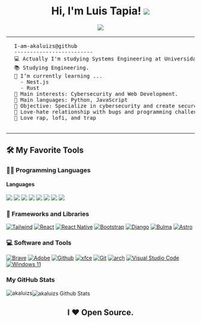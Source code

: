 <h1 align="center">
Hi, I'm Luis Tapia!
  <img src="https://media.giphy.com/media/hvRJCLFzcasrR4ia7z/giphy.gif" width="40"></h1>

<div align="center">
  <img src="https://i.pinimg.com/originals/c8/7f/fb/c87ffbfdaade272b84e5a5f515c93436.gif">
</div>

<table>
  <tr>
    <td>
      <img src="https://github.com/akaluizs/akaluizs/blob/main/gif's/3.jpg" width="200"/>
    </td>
    <td>
      <pre>
I-am-akaluizs@github  
-------------------------  
💻 Actually I'm studying Systems Engineering at Universidad de San Carlos de Guatemala.  
📚 Studying Engineering.  
🌱 I’m currently learning ...
  - Nest.js
  - Rust
📝 Main interests: Cybersecurity and Web Development.  
🌟 Main languages: Python, JavaScript  
🚩 Objective: Specialize in cybersecurity and create secure and efficient web applications.  
💖 Love-hate relationship with bugs and programming challenges.  
🎵 Love rap, lofi, and trap  
      </pre>
    </td>
  </tr>
</table>

## 🛠️ My Favorite Tools

### 👨‍💻 Programming Languages

<h4> Languages </h4>
<span> 
  <img src="https://img.shields.io/badge/HTML5-E34F26?style=for-the-badge&logo=html5&logoColor=white">
  <img src="https://img.shields.io/badge/CSS3-1572B6?style=for-the-badge&logo=css3&logoColor=white">
  <img src="https://img.shields.io/badge/JavaScript-F7DF1E?style=for-the-badge&logo=javascript&logoColor=black">
  <img src="https://img.shields.io/badge/Java-ED8B00?style=for-the-badge&logo=java&logoColor=white">
  <img src="https://img.shields.io/badge/python-3670A0?style=for-the-badge&logo=python&logoColor=ffdd54">
  <img src= "https://img.shields.io/badge/express.js-%23404d59.svg?style=for-the-badge&logo=express&logoColor=%2361DAFB">
  <img src="https://img.shields.io/badge/flask-%23000.svg?style=for-the-badge&logo=flask&logoColor=white">
  <img src="https://img.shields.io/badge/node.js-6DA55F?style=for-the-badge&logo=node.js&logoColor=white">
  


### 🧰 Frameworks and Libraries

<p>
    <a href="#"><img alt="Tailwind" src="https://img.shields.io/badge/tailwindcss-%2338B2AC.svg?style=for-the-badge&logo=tailwind-css&logoColor=white"></a>
    <a href="#"><img alt="React" src="https://img.shields.io/badge/React-20232A?style=for-the-badge&logo=react&logoColor=61DAFB"></a>
    <a href="#"><img alt="React Native" src="https://img.shields.io/badge/React_Native-20232A?style=for-the-badge&logo=react&logoColor=61DAFB"></a>
    <a href="#"><img alt="Bootstrap" src="https://img.shields.io/badge/Bootstrap-563D7C?style=for-the-badge&logo=bootstrap&logoColor=white"></a>
    <a href="#"><img alt="Django" src="https://img.shields.io/badge/Django-092E20?style=for-the-badge&logo=django&logoColor=white"></a>
    <a href="#"><img alt="Bulma" src="https://img.shields.io/badge/bulma-00D0B1?style=for-the-badge&logo=bulma&logoColor=white"></a>
    <a href="#"><img alt="Astro" src="https://img.shields.io/badge/astro-%232C2052.svg?style=for-the-badge&logo=astro&logoColor=white"></a>


</p>

### 💻 Software and Tools

<p>
    <a href="#"><img alt= "Brave" src= "https://img.shields.io/badge/Brave-FB542B?style=for-the-badge&logo=Brave&logoColor=white" ><a>
    <a href="#"><img alt="Adobe" src="https://img.shields.io/badge/adobe-%23FF0000.svg?style=for-the-badge&logo=adobe&logoColor=white"></a>
    <a href="#"><img alt="Github" src="https://img.shields.io/badge/github-%23121011.svg?style=for-the-badge&logo=github&logoColor=white"></a>
    <a href="#"><img alt="xfce" src="https://img.shields.io/badge/XFCE-%232284F2.svg?style=for-the-badge&logo=xfce&logoColor=white"></a>
    <a href="#"><img alt="Git" src="https://img.shields.io/badge/git-%23F05033.svg?style=for-the-badge&logo=git&logoColor=white"></a>
    <a href="#"><img alt="arch" src="https://img.shields.io/badge/Arch%20Linux-1793D1?logo=arch-linux&logoColor=fff&style=for-the-badge"></a>
    <a href="#"><img alt="Visual Studio Code" src="https://img.shields.io/badge/Visual%20Studio%20Code-0078d7.svg?style=for-the-badge&logo=visual-studio-code&logoColor=white"></a>
    <a href="#"><img alt="Windows 11" src="https://img.shields.io/badge/Windows%2011-%230079d5.svg?style=for-the-badge&logo=Windows%2011&logoColor=white"></a>
</p>

<h3>My GitHub Stats</h3>
<p><img align="left" src="https://github-readme-stats.vercel.app/api/top-langs?username=akaluizs&show_icons=true&theme=dark&locale=en&layout=compact" alt="akaluizs" /></p>
<img align="center" src="https://github-readme-stats.vercel.app/api?username=akaluizs&include_all_commits=true&count_private=true&show_icons=true&line_height=30&title_color=CDB4DB&icon_color=CDB4DB&text_color=D3D3D3&bg_color=0A0A0A" alt="akaluizs Github Stats">

<h2 align="center">
   I ❤ Open Source.
</h2>
